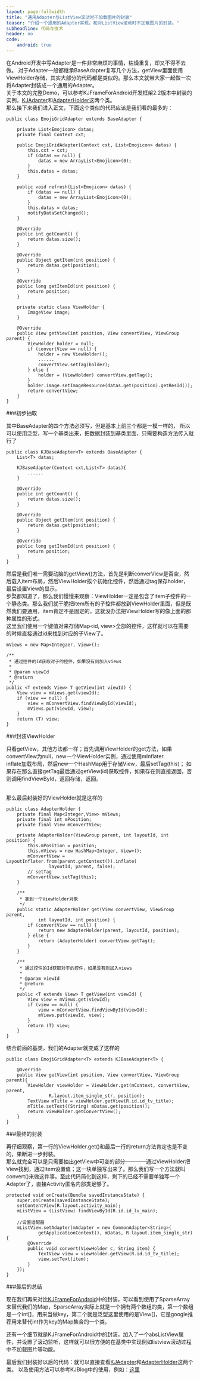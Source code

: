 ```yaml
---
layout: page-fullwidth
title: "通用Adapter与ListView滚动时不加载图片的封装"
teaser: "介绍一个通用的Adapter实现，和对ListView滚动时不加载图片的封装。"
subheadline: 代码与技术
header: no
code: 
    android: true
---
```


在Android开发中写Adapter是一件非常麻烦的事情，枯燥重复，却又不得不去做。
对于Adapter一般都继承BaseAdapter复写几个方法，getView里面使用ViewHolder存储，其实大部分的代码都是类似的。那么本文就带大家一起做一次将Adapter封装成一个通用的Adapter。<br>
关于本文的完整Demo，可以参考KJFrameForAndroid开发框架2.2版本中封装的实例，[KJAdapter](https://github.com/kymjs/KJFrameForAndroid/blob/master/KJFrame/src/org/kymjs/kjframe/widget/KJAdapter.java)和[AdapterHolder](https://github.com/kymjs/KJFrameForAndroid/blob/master/KJFrame/src/org/kymjs/kjframe/widget/AdapterHolder.java)这两个类。<br>
那么接下来我们进入正文，下面这个类似的代码应该是我们看的最多的：

    public class EmojiGridAdapter extends BaseAdapter {

        private List<Emojicon> datas;
        private final Context cxt;

        public EmojiGridAdapter(Context cxt, List<Emojicon> datas) {
            this.cxt = cxt;
            if (datas == null) {
                datas = new ArrayList<Emojicon>(0);
            }
            this.datas = datas;
        }

        public void refresh(List<Emojicon> datas) {
            if (datas == null) {
                datas = new ArrayList<Emojicon>(0);
            }
            this.datas = datas;
            notifyDataSetChanged();
        }

        @Override
        public int getCount() {
            return datas.size();
        }

        @Override
        public Object getItem(int position) {
            return datas.get(position);
        }

        @Override
        public long getItemId(int position) {
            return position;
        }

        private static class ViewHolder {
            ImageView image;
        }

        @Override
        public View getView(int position, View convertView, ViewGroup parent) {
            ViewHolder holder = null;
            if (convertView == null) {
                holder = new ViewHolder();
                ......
                convertView.setTag(holder);
            } else {
                holder = (ViewHolder) convertView.getTag();
            }
            holder.image.setImageResource(datas.get(position).getResId());
            return convertView;
        }
    }

###初步抽取

其中BaseAdapter的四个方法必须写，但是基本上前三个都是一模一样的，
所以可以使用泛型，写一个基类出来，把数据封装到基类里面，只需要构造方法传入就行了

    public class KJBaseAdapter<T> extends BaseAdapter {
    	List<T> datas;
     
    	KJBaseAdapter(Context cxt,List<T> datas){
    		......
    	}

    	@Override
        public int getCount() {
            return datas.size();
        }

        @Override
        public Object getItem(int position) {
            return datas.get(position);
        }

        @Override
        public long getItemId(int position) {
            return position;
        }
    }

然后是我们唯一需要动脑的getView()方法，首先是判断converView是否空，然后载入item布局，然后ViewHolder挨个初始化控件，然后通过tag保存holder，最后设置View的显示。<br>
步棸都知道了，那么我们慢慢来观察：ViewHolder一定是包含了item子控件的一个静态类。那么我们就干脆把item所有的子控件都放到ViewHolder里面，但是既然我们要通用，item肯定不是固定的，这就没办法把ViewHolder写的像上面的那种属性的形式。<br>
这里我们使用一个键值对来存储Map<id, view>全部的控件，这样就可以在需要的时候直接通过id来找到对应的子View了。


    mViews = new Map<Integaer, View>();

    /**
     * 通过控件的Id获取对于的控件，如果没有则加入views
     * 
     * @param viewId
     * @return
     */
    public <T extends View> T getView(int viewId) {
        View view = mViews.get(viewId);
        if (view == null) {
            view = mConvertView.findViewById(viewId);
            mViews.put(viewId, view);
        }
        return (T) view;
    }

###封装ViewHolder

 只看getView，其他方法都一样；首先调用ViewHolder的get方法，如果convertView为null，new一个ViewHolder实例，通过使用mInflater.<br>inflate加载布局，然后new一个HashMap用于存储View，最后setTag(this)；
如果存在那么直接getTag最后通过getView(id)获取控件，如果存在则直接返回，否则调用findViewById，返回存储，返回。<br><br>

那么最后封装好的ViewHolder就是这样的<br>

    public class AdapterHolder {
        private final Map<Integer,View> mViews;
        private final int mPosition;
        private final View mConvertView;

        private AdapterHolder(ViewGroup parent, int layoutId, int position) {
            this.mPosition = position;
            this.mViews = new HashMap<Integer, View>();
            mConvertView = LayoutInflater.from(parent.getContext()).inflate(
                    layoutId, parent, false);
            // setTag
            mConvertView.setTag(this);
        }

        /**
         * 拿到一个ViewHolder对象
         */
        public static AdapterHolder get(View convertView, ViewGroup parent,
                int layoutId, int position) {
            if (convertView == null) {
                return new AdapterHolder(parent, layoutId, position);
            } else {
                return (AdapterHolder) convertView.getTag();
            }
        }

        /**
         * 通过控件的Id获取对于的控件，如果没有则加入views
         * 
         * @param viewId
         * @return
         */
        public <T extends View> T getView(int viewId) {
            View view = mViews.get(viewId);
            if (view == null) {
                view = mConvertView.findViewById(viewId);
                mViews.put(viewId, view);
            }
            return (T) view;
        }
    }

结合前面的基类，我们的Adapter就变成了这样的

    public class EmojiGridAdapter<T> extends KJBaseAdapter<T> {  
      
        @Override  
        public View getView(int position, View convertView, ViewGroup parent){  
            ViewHolder viewHolder = ViewHolder.get(mContext, convertView, parent,  
                    R.layout.item_single_str, position);  
            TextView mTitle = viewHolder.getView(R.id.id_tv_title);  
            mTitle.setText((String) mDatas.get(position));  
            return viewHolder.getConvertView();  
        }  
    }  

###最终的封装

再仔细观察，第一行的ViewHolder.get()和最后一行的return方法肯定也是不变的，果断进一步封装。<br>
那么就完全可以是只需要抽出getView中可变的部分————通过ViewHolder把View找到，通过Item设置值；这一块单独写出来了。那么我们写一个方法就叫convert()来做这件事。至此代码简化到这样，剩下的已经不需要单独写一个Adapter了，直接Activity匿名内部类足够了。

    protected void onCreate(Bundle savedInstanceState) {  
        super.onCreate(savedInstanceState);  
        setContentView(R.layout.activity_main);  
        mListView = (ListView) findViewById(R.id.id_lv_main);  
  
        //设置适配器  
        mListView.setAdapter(mAdapter = new CommonAdapter<String>(  
                getApplicationContext(), mDatas, R.layout.item_single_str) {  
            @Override  
            public void convert(ViewHolder c, String item) {  
                TextView view = viewHolder.getView(R.id.id_tv_title);  
                view.setText(item);  
            }  
        });  
    }  

###最后的总结

现在我们再来对比[KJFrameForAndroid](http://github.com/kymjs/KJFrameForAndroid)中的封装，可以看到使用了SparseArray<View>来替代我们的Map，SparseArray实际上就是一个拥有两个数组的类，第一个数组是一个int[]，用来当做key，第二个就是泛型这里使用的是View[]，它是google推荐用来替代int作为key的Map集合的一个类。<br>

还有一个细节就是KJFrameForAndroid中的封装，加入了一个absListView属性，并设置了滚动监听，这样就可以很方便的在基类中实现例如listview滚动过程中不加载图片等功能。

最后我们封装好以后的代码：就可以直接查看[KJAdapter](https://github.com/kymjs/KJFrameForAndroid/blob/master/KJFrame/src/org/kymjs/kjframe/widget/KJAdapter.java)和[AdapterHolder](https://github.com/kymjs/KJFrameForAndroid/blob/master/KJFrame/src/org/kymjs/kjframe/widget/AdapterHolder.java)这两个类。
以及使用方法可以参考KJBlog中的使用，例如：[这里](https://github.com/KJFrame/KJBlog/blob/master/KJBlog/src/org/kymjs/blog/adapter/BlogAuthorAdapter.java)